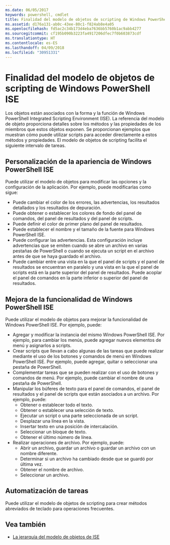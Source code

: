 ```yaml
---
ms.date: 06/05/2017
keywords: powershell, cmdlet
title: Finalidad del modelo de objetos de scripting de Windows PowerShell ISE
ms.assetid: d176a131-ab0c-43ee-80c1-f824ab8e4a05
ms.openlocfilehash: fd5ac2c34b173d4eba7636bb5760b1ac9abb4277
ms.sourcegitcommit: cf195b090b3223fa4917206dfec7f0b603873cdf
ms.translationtype: HT
ms.contentlocale: es-ES
ms.lasthandoff: 04/09/2018
ms.locfileid: "30951331"
---
```

# <a name="purpose-of-the-windows-powershell-ise-scripting-object-model"></a>Finalidad del modelo de objetos de scripting de Windows PowerShell ISE

Los objetos están asociados con la forma y la función de Windows PowerShell Integrated Scripting Environment (ISE). La referencia del modelo de objeto proporciona detalles sobre los métodos y las propiedades de los miembros que estos objetos exponen. Se proporcionan ejemplos que muestran cómo puede utilizar scripts para acceder directamente a estos métodos y propiedades. El modelo de objetos de scripting facilita el siguiente intervalo de tareas.

## <a name="customizing-the-appearance-of-windows-powershell-ise"></a>Personalización de la apariencia de Windows PowerShell ISE

Puede utilizar el modelo de objetos para modificar las opciones y la configuración de la aplicación. Por ejemplo, puede modificarlas como sigue:

- Puede cambiar el color de los errores, las advertencias, los resultados detallados y los resultados de depuración.
- Puede obtener o establecer los colores de fondo del panel de comandos, del panel de resultados y del panel de scripts.
- Puede definir el color de primer plano del panel de resultados.
- Puede establecer el nombre y el tamaño de la fuente para Windows PowerShell ISE.
- Puede configurar las advertencias. Esta configuración incluye advertencias que se emiten cuando se abre un archivo en varias pestañas de PowerShell o cuando se ejecuta un script en el archivo antes de que se haya guardado el archivo.
- Puede cambiar entre una vista en la que el panel de scripts y el panel de resultados se encuentran en paralelo y una vista en la que el panel de scripts está en la parte superior del panel de resultados. Puede acoplar el panel de comandos en la parte inferior o superior del panel de resultados.

## <a name="enhancing-the-functionality-of-windows-powershell-ise"></a>Mejora de la funcionalidad de Windows PowerShell ISE

Puede utilizar el modelo de objetos para mejorar la funcionalidad de Windows PowerShell ISE. Por ejemplo, puede:

- Agregar y modificar la instancia del mismo Windows PowerShell ISE. Por ejemplo, para cambiar los menús, puede agregar nuevos elementos de menú y asignarlos a scripts.
- Crear scripts que llevan a cabo algunas de las tareas que puede realizar mediante el uso de los botones y comandos de menú en Windows PowerShell ISE. Por ejemplo, puede agregar, quitar o seleccionar una pestaña de PowerShell.
- Complementar tareas que se pueden realizar con el uso de botones y comandos de menú. Por ejemplo, puede cambiar el nombre de una pestaña de PowerShell.
- Manipular los búferes de texto para el panel de comandos, el panel de resultados y el panel de scripts que están asociados a un archivo. Por ejemplo, puede:
  - Obtener o establecer todo el texto.
  - Obtener o establecer una selección de texto.
  - Ejecutar un script o una parte seleccionada de un script.
  - Desplazar una línea en la vista.
  - Insertar texto en una posición de intercalación.
  - Seleccionar un bloque de texto.
  - Obtener el último número de línea.
- Realizar operaciones de archivo. Por ejemplo, puede:
  - Abrir un archivo, guardar un archivo o guardar un archivo con un nombre diferente.
  - Determinar si un archivo ha cambiado desde que se guardó por última vez.
  - Obtener el nombre de archivo.
  - Seleccionar un archivo.

## <a name="automating-tasks"></a>Automatización de tareas

Puede utilizar el modelo de objetos de scripting para crear métodos abreviados de teclado para operaciones frecuentes.

## <a name="see-also"></a>Vea también

- [La jerarquía del modelo de objetos de ISE](The-ISE-Object-Model-Hierarchy.md)